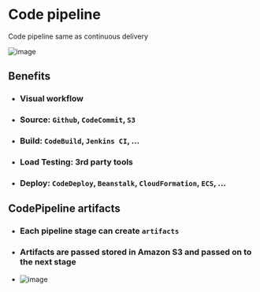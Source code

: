 # Code pipeline
Code pipeline same as continuous delivery

![image](https://user-images.githubusercontent.com/21302811/125705749-68a11118-00a4-4ed4-a45e-a3b4588530f1.png)


## Benefits
- ### Visual workflow
- ### Source: `Github`, `CodeCommit`, `S3`
- ### Build: `CodeBuild`, `Jenkins CI`, ...
- ### Load Testing: 3rd party tools
- ### Deploy: `CodeDeploy`, `Beanstalk`, `CloudFormation`, `ECS`, ...

## CodePipeline artifacts
- ### Each pipeline stage can create `artifacts`
- ### Artifacts are passed stored in Amazon S3 and passed on to the next stage
- ![image](https://user-images.githubusercontent.com/21302811/125705899-71d9d864-f391-4c8d-8af8-84bf579628de.png)
